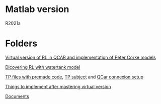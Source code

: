 # Matlab version

R2021a

# Folders
[Virtual version of RL in QCAR and implementation of Peter Corke models](https://github.com/Guyak/ProjectAntonin_QCAR/tree/main/Bicycle_model)

[Dicovering RL with watertank model](https://github.com/Guyak/ProjectAntonin_QCAR/tree/main/RL_library_tuto)

[TP files with premade code](https://github.com/Guyak/ProjectAntonin_QCAR/tree/main/TP_QCAR_copy/TPfiles), 
[TP subject](https://github.com/Guyak/ProjectAntonin_QCAR/blob/main/TP_QCAR_copy/TP_QCAR_Vfinale.pdf) and 
[QCar connexion setup](https://github.com/Guyak/ProjectAntonin_QCAR/blob/main/TP_QCAR_copy/QuickStartGuide.pdf)

[Things to implement after mastering virtual version](https://github.com/Guyak/ProjectAntonin_QCAR/tree/main/_RL_experiments)

[Documents](https://github.com/Guyak/ProjectAntonin_QCAR/tree/main/Ressources_perso)

